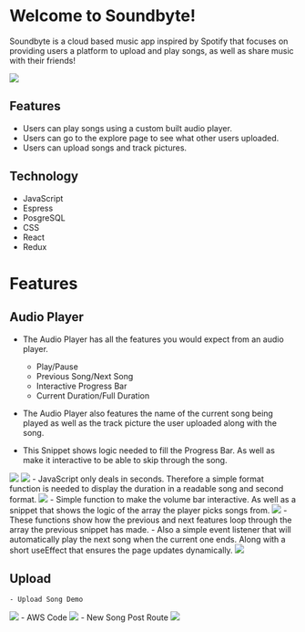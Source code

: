 # Welcome to Soundbyte!
Soundbyte is a cloud based music app inspired by Spotify that focuses on providing users a platform to upload and play songs, as well as share music with their friends!

<img src='/frontend/public/ReadMe Pics/splashPageGIF.gif'>


## Features
  - Users can play songs using a custom built audio player.
  - Users can go to the explore page to see what other users uploaded.
  - Users can upload songs and track pictures.

## Technology
  - JavaScript
  - Espress
  - PosgreSQL
  - CSS
  - React
  - Redux

  # Features

  ## Audio Player
  - The Audio Player has all the features you would expect from an audio player.

    * Play/Pause
    * Previous Song/Next Song
    * Interactive Progress Bar
    * Current Duration/Full Duration

  - The Audio Player also features the name of the current song being played as well as the track picture the user uploaded along with the song.

  * This Snippet shows logic needed to fill the Progress Bar. As well as make it interactive to be able to skip through the song.
  <img src="/frontend/public/ReadMe Pics/AduioPlayerDemo.gif">

  <img src="/frontend/public/ReadMe Pics/audio player snippet 1.PNG">
  - JavaScript only deals in seconds. Therefore a simple format function is needed to display the duration in a readable song and second format.

  <img src="/frontend/public/ReadMe Pics/audio player snippet 2.PNG">
  - Simple function to make the volume bar interactive. As well as a snippet that shows the logic of the array the player picks songs from.

  <img src="/frontend/public/ReadMe Pics/audio player snippet 3.PNG">
  - These functions show how the previous and next features loop through the array the previous snippet has made.
  - Also a simple event listener that will automatically play the next song when the current one ends. Along with a short useEffect that ensures the page updates dynamically.

  <img src="/frontend/public/ReadMe Pics/audio player snippet 4.PNG">

## Upload
    - Upload Song Demo
  <img src="/frontend/public/ReadMe Pics/Upload Feature Giff.gif">
    - AWS Code
  <img src="/frontend/public/ReadMe Pics/AWS Logic.PNG">
    - New Song Post Route
  <img src="/frontend/public/ReadMe Pics/post new song route.PNG">
